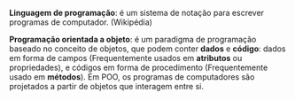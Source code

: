 
**Linguagem de programação**: é um sistema de notação para escrever programas de computador. (Wikipédia)

**Programação orientada a objeto**: é um paradigma de programação baseado no conceito de objetos, que podem conter **dados** e **código**: dados em forma de campos (Frequentemente usados em **atributos** ou propriedades), e códigos em forma de procedimento (Frequentemente usado em **métodos**). Em POO, os programas de computadores são projetados a partir de objetos que interagem entre si.



